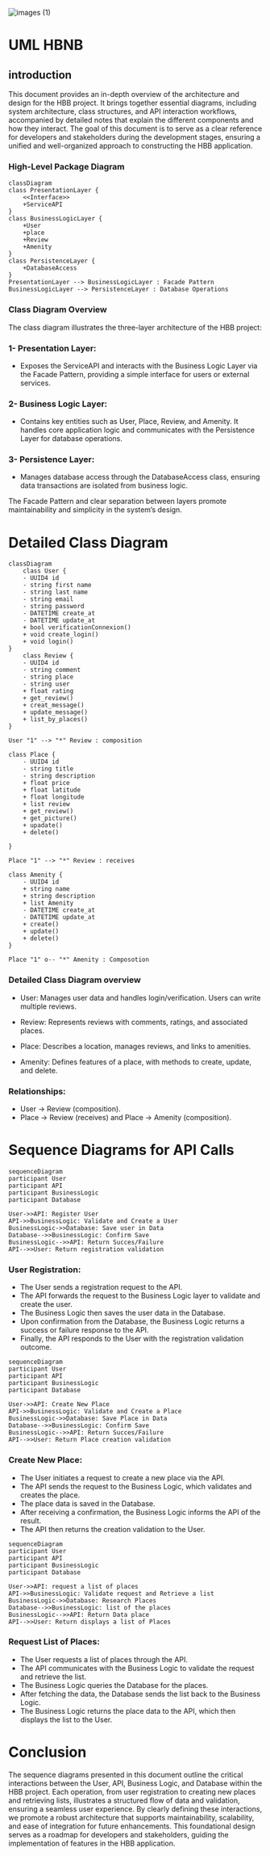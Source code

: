 ![images (1)](https://github.com/user-attachments/assets/8406017c-c847-43fd-b88c-d5bc6c3c115f)

# UML HBNB


## introduction

This document provides an in-depth overview of the architecture and design for the HBB project. It brings together essential diagrams, including system architecture, class structures, and API interaction workflows, accompanied by detailed notes that explain the different components and how they interact. The goal of this document is to serve as a clear reference for developers and stakeholders during the development stages, ensuring a unified and well-organized approach to constructing the HBB application.

### High-Level Package Diagram

```mermaid
classDiagram
class PresentationLayer {
    <<Interface>>
    +ServiceAPI
}
class BusinessLogicLayer {
    +User
    +place
    +Review
    +Amenity
}
class PersistenceLayer {
    +DatabaseAccess
}
PresentationLayer --> BusinessLogicLayer : Facade Pattern
BusinessLogicLayer --> PersistenceLayer : Database Operations
```

### Class Diagram Overview

The class diagram illustrates the three-layer architecture of the HBB project:

### 1- Presentation Layer:
- Exposes the ServiceAPI and interacts with the Business Logic Layer via the Facade Pattern, providing a simple interface for users or external services.

### 2- Business Logic Layer:
- Contains key entities such as User, Place, Review, and Amenity. It handles core application logic and communicates with the Persistence Layer for database operations.

### 3- Persistence Layer:
- Manages database access through the DatabaseAccess class, ensuring data transactions are isolated from business logic.

The Facade Pattern and clear separation between layers promote maintainability and simplicity in the system’s design.

# Detailed Class Diagram
```mermaid 
classDiagram
    class User {
    - UUID4 id
    - string first name
    - string last name
    - string email
    - string password
    - DATETIME create_at
    - DATETIME update_at
    + bool verificationConnexion()
    + void create_login()
    + void login()
}
    class Review {
    - UUID4 id
    - string comment
    - string place
    - string user
    + float rating
    + get_review()
    + creat_message()
    + update_message()
    + list_by_places()
}

User "1" --> "*" Review : composition

class Place {
    - UUID4 id
    - string title
    - string description
    + float price
    + float latitude
    + float longitude
    + list review
    + get_review()
    + get_picture()
    + upadate()
    + delete()

}

Place "1" --> "*" Review : receives

class Amenity {
    - UUID4 id
    + string name
    + string description
    + list Amenity
    - DATETIME create_at
    - DATETIME update_at
    + create()
    + update()
    + delete()
}

Place "1" o-- "*" Amenity : Composotion
```
### Detailed Class Diagram overview

- User: Manages user data and handles login/verification. Users can write multiple reviews.

- Review: Represents reviews with comments, ratings, and associated places.

- Place: Describes a location, manages reviews, and links to amenities.

- Amenity: Defines features of a place, with methods to create, update, and delete.

### Relationships:

- User → Review (composition).
- Place → Review (receives) and Place → Amenity (composition).

# Sequence Diagrams for API Calls

```mermaid
sequenceDiagram
participant User
participant API
participant BusinessLogic
participant Database

User->>API: Register User
API->>BusinessLogic: Validate and Create a User
BusinessLogic->>Database: Save user in Data
Database-->>BusinessLogic: Confirm Save
BusinessLogic-->>API: Return Succes/Failure
API-->>User: Return registration validation
```

### User Registration:

- The User sends a registration request to the API.
- The API forwards the request to the Business Logic layer to validate and create the user.
- The Business Logic then saves the user data in the Database.
- Upon confirmation from the Database, the Business Logic returns a success or failure response to the API.
- Finally, the API responds to the User with the registration validation outcome.

```mermaid
sequenceDiagram
participant User
participant API
participant BusinessLogic
participant Database

User->>API: Create New Place
API->>BusinessLogic: Validate and Create a Place
BusinessLogic->>Database: Save Place in Data
Database-->>BusinessLogic: Confirm Save
BusinessLogic-->>API: Return Succes/Failure
API-->>User: Return Place creation validation
```

### Create New Place:

- The User initiates a request to create a new place via the API.
- The API sends the request to the Business Logic, which validates and creates the place.
- The place data is saved in the Database.
- After receiving a confirmation, the Business Logic informs the API of the result.
- The API then returns the creation validation to the User.

```mermaid
sequenceDiagram
participant User
participant API
participant BusinessLogic
participant Database

User->>API: request a list of places
API->>BusinessLogic: Validate request and Retrieve a list
BusinessLogic->>Database: Research Places
Database-->>BusinessLogic: list of the places
BusinessLogic-->>API: Return Data place
API-->>User: Return displays a list of Places
```

### Request List of Places:

- The User requests a list of places through the API.
- The API communicates with the Business Logic to validate the request and retrieve the list.
- The Business Logic queries the Database for the places.
- After fetching the data, the Database sends the list back to the Business Logic.
- The Business Logic returns the place data to the API, which then displays the list to the User.

# Conclusion

The sequence diagrams presented in this document outline the critical interactions between the User, API, Business Logic, and Database within the HBB project. Each operation, from user registration to creating new places and retrieving lists, illustrates a structured flow of data and validation, ensuring a seamless user experience. By clearly defining these interactions, we promote a robust architecture that supports maintainability, scalability, and ease of integration for future enhancements. This foundational design serves as a roadmap for developers and stakeholders, guiding the implementation of features in the HBB application.


